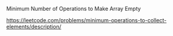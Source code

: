 Minimum Number of Operations to Make Array Empty

https://leetcode.com/problems/minimum-operations-to-collect-elements/description/

